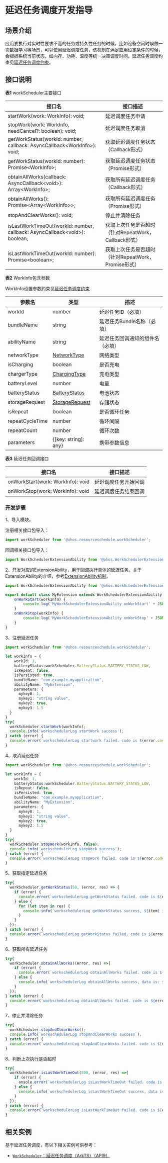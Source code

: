 # 延迟任务调度开发指导

## 场景介绍

应用要执行对实时性要求不高的任务或持久性任务的时候，比如设备空闲时候做一次数据学习等场景，可以使用延迟调度任务，该机制在满足应用设定条件的时候，会根据系统当前状态，如内存、功耗、温度等统一决策调度时间。延迟任务调度约束见[延迟任务调度约束](./background-task-overview.md#延迟任务调度约束)。

## 接口说明

**表1** workScheduler主要接口

接口名                                                    |     接口描述                            
---------------------------------------------------------|-----------------------------------------
startWork(work: WorkInfo): void; | 延迟调度任务申请 
stopWork(work: WorkInfo, needCancel?: boolean): void;        | 延迟调度任务取消 
getWorkStatus(workId: number, callback: AsyncCallback\<WorkInfo>): void;| 获取延迟调度任务状态（Callback形式） 
getWorkStatus(workId: number): Promise\<WorkInfo>; | 获取延迟调度任务状态（Promise形式） 
obtainAllWorks(callback: AsyncCallback\<void>): Array\<WorkInfo>;| 获取所有延迟调度任务（Callback形式） 
obtainAllWorks(): Promise<Array\<WorkInfo>>;| 获取所有延迟调度任务（Promise形式） 
stopAndClearWorks(): void;| 停止并清除任务
isLastWorkTimeOut(workId: number, callback: AsyncCallback\<void>): boolean;| 获取上次任务是否超时（针对RepeatWork，Callback形式）
isLastWorkTimeOut(workId: number): Promise\<boolean>;| 获取上次任务是否超时（针对RepeatWork，Promise形式）

**表2** WorkInfo包含参数

WorkInfo设置参数约束见[延迟任务调度约束](./background-task-overview.md#延迟任务调度约束)

参数名| 类型 |描述                       
---------------------------------------------------------|-----------------------------------------|---------------------------------------------------------
workId| number | 延迟任务ID（必填） 
bundleName| string | 延迟任务Bundle名称（必填） 
abilityName| string | 延迟任务回调通知的组件名（必填）
networkType  | [NetworkType](../reference/apis/js-apis-resourceschedule-workScheduler.md#networktype) | 网络类型
isCharging| boolean | 是否充电 
chargerType| [ChargingType](../reference/apis/js-apis-resourceschedule-workScheduler.md#chargingtype) | 充电类型
batteryLevel| number | 电量
batteryStatus| [BatteryStatus](../reference/apis/js-apis-resourceschedule-workScheduler.md#batterystatus) | 电池状态
storageRequest| [StorageRequest](../reference/apis/js-apis-resourceschedule-workScheduler.md#storagerequest) |存储状态
isRepeat| boolean |是否循环任务
repeatCycleTime| number |循环间隔
repeatCount | number|循环次数
parameters | {[key: string]: any} |携带参数信息

**表3** 延迟任务回调接口

接口名                                                    |     接口描述                            
---------------------------------------------------------|-----------------------------------------
onWorkStart(work: WorkInfo): void | 延迟调度任务开始回调
onWorkStop(work: WorkInfo): void | 延迟调度任务结束回调

### 开发步骤

1、导入模块。

注册相关接口包导入：
```js
import workScheduler from '@ohos.resourceschedule.workScheduler';
```

回调相关接口包导入：
```js
import WorkSchedulerExtensionAbility from '@ohos.WorkSchedulerExtensionAbility';
```

2、开发对应的ExtensionAbility，用于回调执行具体的延迟任务。关于ExtensionAbility的介绍，参考[ExtensionAbility机制](../application-models/extensionability-overview.md)。

```ts
import WorkSchedulerExtensionAbility from '@ohos.WorkSchedulerExtensionAbility';

export default class MyExtension extends WorkSchedulerExtensionAbility {
    onWorkStart(workInfo) {
        console.log('MyWorkSchedulerExtensionAbility onWorkStart' + JSON.stringify(workInfo));
    }
    onWorkStop(workInfo) {
        console.log('MyWorkSchedulerExtensionAbility onWorkStop' + JSON.stringify(workInfo));
    }
}
```


3、注册延迟任务

```ts
import workScheduler from '@ohos.resourceschedule.workScheduler';
    
let workInfo = {
    workId: 1,
    batteryStatus:workScheduler.BatteryStatus.BATTERY_STATUS_LOW,
    isRepeat: false,
    isPersisted: true,
    bundleName: "com.example.myapplication",
    abilityName: "MyExtension",
    parameters: {
      mykey0: 1,
      mykey1: "string value",
      mykey2: true,
      mykey3: 1.5
  }
}
try{
  workScheduler.startWork(workInfo);
  console.info('workschedulerLog startWork success');
} catch (error) {
  console.error(`workschedulerLog startwork failed. code is ${error.code} message is ${error.message}`);
}
```


4、取消延迟任务

```ts
import workScheduler from '@ohos.resourceschedule.workScheduler';

let workInfo = {
    workId: 1,
    batteryStatus:workScheduler.BatteryStatus.BATTERY_STATUS_LOW,
    isRepeat: false,
    isPersisted: true,
    bundleName: "com.example.myapplication",
    abilityName: "MyExtension",
    parameters: {
      mykey0: 1,
      mykey1: "string value",
      mykey2: true,
      mykey3: 1.5
  }
}
try{
  workScheduler.stopWork(workInfo, false);
  console.info('workschedulerLog stopWork success');
} catch (error) {
  console.error(`workschedulerLog stopWork failed. code is ${error.code} message is ${error.message}`);
}
```


5、获取指定延迟任务

```ts
try{
  workScheduler.getWorkStatus(50, (error, res) => {
    if (error) {
      console.error(`workschedulerLog getWorkStatus failed. code is ${error.code} message is ${error.message}`);
    } else {
      for (let item in res) {
        console.info(`workschedulerLog getWorkStatus success, ${item} is: ${res[item]}`);
      }
    }
  });
} catch (error) {
  console.error(`workschedulerLog getWorkStatus failed. code is ${error.code} message is ${error.message}`);
}
```


6、获取所有延迟任务

```ts
try{
  workScheduler.obtainAllWorks((error, res) =>{
    if (error) {
      console.error(`workschedulerLog obtainAllWorks failed. code is ${error.code} message is ${error.message}`);
    } else {
      console.info(`workschedulerLog obtainAllWorks success, data is: ${JSON.stringify(res)}`);
    }
  });
} catch (error) {
  console.error(`workschedulerLog obtainAllWorks failed. code is ${error.code} message is ${error.message}`);
}
```

7、停止并清除任务

```ts
try{
  workScheduler.stopAndClearWorks();
  console.info(`workschedulerLog stopAndClearWorks success`);
} catch (error) {
  console.error(`workschedulerLog stopAndClearWorks failed. code is ${error.code} message is ${error.message}`);
}
```

8、判断上次执行是否超时

```ts
try{
  workScheduler.isLastWorkTimeOut(500, (error, res) =>{
    if (error) {
      onsole.error(`workschedulerLog isLastWorkTimeOut failed. code is ${error.code} message is ${error.message}`);
    } else {
      console.info(`workschedulerLog isLastWorkTimeOut success, data is: ${res}`);
    }
  });
} catch (error) {
  console.error(`workschedulerLog isLastWorkTimeOut failed. code is ${error.code} message is ${error.message}`);
}
```

## 相关实例

基于延迟任务调度，有以下相关实例可供参考：

- [`WorkScheduler`：延迟任务调度（ArkTS）（API9）](https://gitee.com/openharmony/applications_app_samples/tree/master/ResourcesSchedule/WorkScheduler)